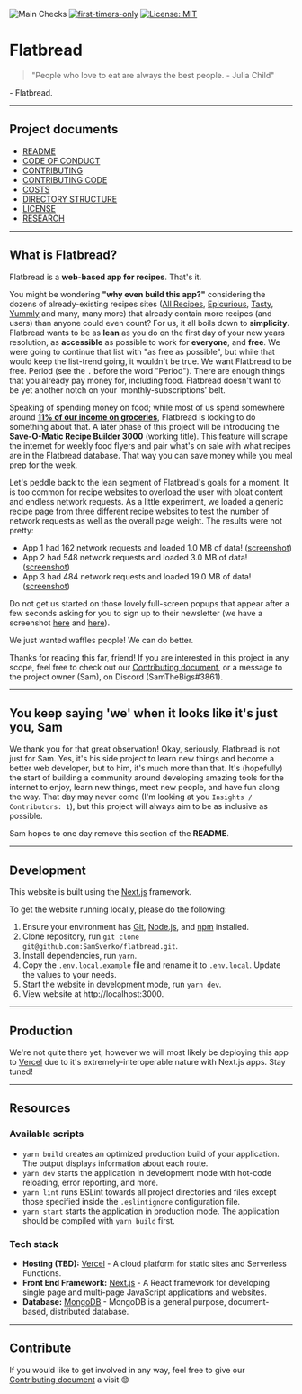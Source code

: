 ![Main Checks](https://github.com/SamSverko/flatbread/workflows/Main%20Checks/badge.svg?branch=main) [![first-timers-only](https://img.shields.io/badge/first--timers--only-friendly-blue.svg)](https://www.firsttimersonly.com/) [![License: MIT](https://img.shields.io/badge/License-MIT-yellow.svg)](https://opensource.org/licenses/MIT)

# Flatbread

> "People who love to eat are always the best people. - Julia Child"

\- Flatbread.

---

## Project documents

- [README](https://github.com/SamSverko/flatbread/blob/main/README.md)
- [CODE OF CONDUCT](https://github.com/SamSverko/flatbread/blob/main/docs/CODE_OF_CONDUCT.md)
- [CONTRIBUTING](https://github.com/SamSverko/flatbread/blob/main/docs/CONTRIBUTING.md)
- [CONTRIBUTING CODE](https://github.com/SamSverko/flatbread/blob/main/docs/CONTRIBUTING_CODE.md)
- [COSTS](https://github.com/SamSverko/flatbread/blob/main/docs/COSTS.md)
- [DIRECTORY STRUCTURE](https://github.com/SamSverko/flatbread/blob/main/docs/DIRECTORY_STRUCTURE.md)
- [LICENSE](https://github.com/SamSverko/flatbread/blob/main/docs/LICENSE.md)
- [RESEARCH](https://github.com/SamSverko/flatbread/blob/main/docs/RESEARCH.md)

---

## What is Flatbread?

Flatbread is a **web-based app for recipes**. That's it.

You might be wondering **"why even build this app?"** considering the dozens of already-existing recipes sites ([All Recipes](https://www.allrecipes.com/), [Epicurious](https://www.epicurious.com/), [Tasty](https://tasty.co/), [Yummly](https://www.yummly.com/) and many, many more) that already contain more recipes (and users) than anyone could even count? For us, it all boils down to **simplicity**. Flatbread wants to be as **lean** as you do on the first day of your new years resolution, as **accessible** as possible to work for **everyone**, and **free**. We were going to continue that list with "as free as possible", but while that would keep the list-trend going, it wouldn't be true. We want Flatbread to be free. Period (see the `.` before the word "Period"). There are enough things that you already pay money for, including food. Flatbread doesn't want to be yet another notch on your 'monthly-subscriptions' belt.

Speaking of spending money on food; while most of us spend somewhere around [**11% of our income on groceries**](https://www.thestreet.com/personal-finance/average-cost-of-food-14845479), Flatbread is looking to do something about that. A later phase of this project will be introducing the **Save-O-Matic Recipe Builder 3000** (working title). This feature will scrape the internet for weekly food flyers and pair what's on sale with what recipes are in the Flatbread database. That way you can save money while you meal prep for the week.

Let's peddle back to the lean segment of Flatbread's goals for a moment. It is too common for recipe websites to overload the user with bloat content and endless network requests. As a little experiment, we loaded a generic recipe page from three different recipe websites to test the number of network requests as well as the overall page weight. The results were not pretty:

- App 1 had 162 network requests and loaded 1.0 MB of data! ([screenshot](https://github.com/SamSverko/flatbread/blob/main/docs/img/screenshot-1.png))
- App 2 had 548 network requests and loaded 3.0 MB of data! ([screenshot](https://github.com/SamSverko/flatbread/blob/main/docs/img/screenshot-2.png))
- App 3 had 484 network requests and loaded 19.0 MB of data! ([screenshot](https://github.com/SamSverko/flatbread/blob/main/docs/img/screenshot-3.png))

Do not get us started on those lovely full-screen popups that appear after a few seconds asking for you to sign up to their newsletter (we have a screenshot [here](https://github.com/SamSverko/flatbread/blob/main/docs/img/screenshot-4.png) and [here](https://github.com/SamSverko/flatbread/blob/main/docs/img/screenshot-5.png)).

We just wanted waffles people! We can do better.

Thanks for reading this far, friend! If you are interested in this project in any scope, feel free to check out our [Contributing document](https://github.com/SamSverko/flatbread/blob/main/docs/CONTRIBUTING.md), or a message to the project owner (Sam), on Discord (SamTheBigs#3861).

---

## You keep saying 'we' when it looks like it's just you, Sam

We thank you for that great observation! Okay, seriously, Flatbread is not just for Sam. Yes, it's his side project to learn new things and become a better web developer, but to him, it's much more than that. It's (hopefully) the start of building a community around developing amazing tools for the internet to enjoy, learn new things, meet new people, and have fun along the way. That day may never come (I'm looking at you `Insights / Contributors: 1`), but this project will always aim to be as inclusive as possible.

Sam hopes to one day remove this section of the **README**.

---

## Development

This website is built using the [Next.js](https://nextjs.org/) framework.

To get the website running locally, please do the following:

1. Ensure your environment has [Git](https://git-scm.com/), [Node.js](https://nodejs.org/en/), and [npm](https://www.npmjs.com/) installed.
2. Clone repository, run `git clone git@github.com:SamSverko/flatbread.git`.
3. Install dependencies, run `yarn`.
4. Copy the `.env.local.example` file and rename it to `.env.local`. Update the values to your needs.
5. Start the website in development mode, run `yarn dev`.
6. View website at http://localhost:3000.

---

## Production

We're not quite there yet, however we will most likely be deploying this app to [Vercel](https://vercel.com/) due to it's extremely-interoperable nature with Next.js apps. Stay tuned!

---

## Resources

### Available scripts

- `yarn build` creates an optimized production build of your application. The output displays information about each route.
- `yarn dev` starts the application in development mode with hot-code reloading, error reporting, and more.
- `yarn lint` runs ESLint towards all project directories and files except those specified inside the `.eslintignore` configuration file.
- `yarn start` starts the application in production mode. The application should be compiled with `yarn build` first.

### Tech stack

- **Hosting (TBD):** [Vercel](https://aws.amazon.com/ec2/) - A cloud platform for static sites and Serverless Functions.
- **Front End Framework:** [Next.js](https://nextjs.org/) - A React framework for developing single page and multi-page JavaScript applications and websites.
- **Database:** [MongoDB](https://www.mongodb.com/) - MongoDB is a general purpose, document-based, distributed database.

---

## Contribute

If you would like to get involved in any way, feel free to give our [Contributing document](https://github.com/SamSverko/flatbread/blob/main/docs/CONTRIBUTING.md) a visit :blush:
